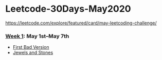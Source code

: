# Leetcode-30Days-May2020
https://leetcode.com/explore/featured/card/may-leetcoding-challenge/

### [Week 1](https://github.com/abhinavroy23/Leetcode-30Days-May2020/tree/master/Week%201): May 1st–May 7th
- [First Bad Version]()
- [Jewels and Stones][2]

[1]: <https://github.com/abhinavroy23/Leetcode-30Days-May2020/tree/master/Week%201/First%20Bad%20Version.playground>
[2]: <https://github.com/abhinavroy23/Leetcode-30Days-May2020/tree/master/Week%201/Jewels%20and%20Stones.playground>
